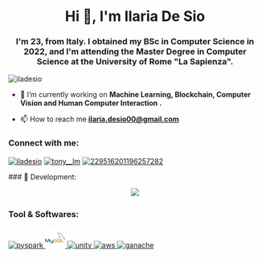 # <h1 align="center">Hi 👋, I'm Ilaria De Sio</h1>
<h3 align="center">
  I'm 23, from Italy. I obtained my BSc in Computer Science in 2022, and I'm
  attending the Master Degree in Computer Science at the University of Rome "La Sapienza".
</h3>

<p align="left">
  <img
    src="https://komarev.com/ghpvc/?username=iladesio"
    alt="iladesio"
  />
</p>

- 🔭 I’m currently working on **Machine Learning, Blockchain, Computer Vision and Human Computer Interaction .** 

- 📫 How to reach me
**ilaria.desio00@gmail.com**
<h3 align="left">Connect with me:</h3>
<p align="left">
  <a href="https://www.linkedin.com/in/ilaria-de-sio/" target="blank"><img align="center" src="https://raw.githubusercontent.com/rahuldkjain/github-profile-readme-generator/master/src/images/icons/Social/linked-in-alt.svg" alt="iladesio" height="30" width="40"/></a>
<a href="https://instagram.com/ilariadesio_" target="blank"><img align="center" src="https://raw.githubusercontent.com/rahuldkjain/github-profile-readme-generator/master/src/images/icons/Social/instagram.svg" alt="tony__lm" height="30" width="40" /></a>
  <a href="https://discord.gg/790478358814261272" target="blank"><img align="center" src="https://raw.githubusercontent.com/rahuldkjain/github-profile-readme-generator/master/src/images/icons/Social/discord.svg" alt="229516201196257282" height="30" width="40" /></a>
</p>
### 🚀 Development:

<p align="center">
  <a href="https://skillicons.dev">
    <img src="https://skillicons.dev/icons?i=c,cs,cpp,v,py,opencv,ts,pandas,androidstudio,matplotlib,matlab,solidity,bash,html,css,java,js,tailwind,jquery,npm,react,nodejs,nextjs,threejs,git,github,gitlab,docker,selenium,figma,latex,vscode,pytorch,tensorflow,sklearn,cmake,mongodb,mysql,linux,spark" />
  </a>
</p>

  
</p>
<h3 align="left">Tool & Softwares:</h3>
<p align="left">
  <a href="https://spark.apache.org/" target="_blank" rel="noreferrer">
    <img src="https://upload.wikimedia.org/wikipedia/commons/f/f3/Apache_Spark_logo.svg" alt="pyspark" width="40" height="40"/>
  </a>
  <a href="https://www.mysql.com/" target="_blank" rel="noreferrer">
    <img
      src="https://raw.githubusercontent.com/devicons/devicon/master/icons/mysql/mysql-original-wordmark.svg"
      alt="mysql"
      width="40"
      height="40"
    />
  </a>
  <a href="https://unity.com/" target="_blank" rel="noreferrer">
    <img
      src="https://preview.redd.it/tu3gt6ysfxq71.png?auto=webp&s=10ab55d9dc09e7ed6ea59bd5916800a5272d5969"
      alt="unity"
      width="40"
      height="40"
    />
  </a>
  

  <!-- Aggiunta di AWS -->
  <a href="https://aws.amazon.com/" target="_blank" rel="noreferrer">
    <img src="https://upload.wikimedia.org/wikipedia/commons/9/93/Amazon_Web_Services_Logo.svg" alt="aws" width="40" height="40"/>
  </a>
  <a href="https://www.trufflesuite.com/ganache" target="_blank" rel="noreferrer">
    <img src="https://trufflesuite.com/assets/logo.png" alt="ganache" width="40" height="40"/>
  </a>
    
